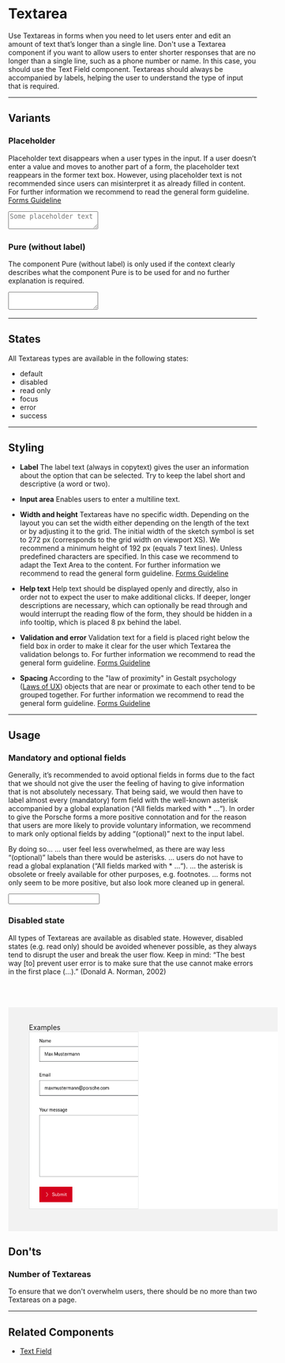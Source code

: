 # Textarea

Use Textareas in forms when you need to let users enter and edit an amount of text that’s longer than a single line. Don't use a Textarea component if you want to allow users to enter shorter responses that are no longer than a single line, such as a phone number or name. In this case, you should use the Text Field component. Textareas should always be accompanied by labels, helping the user to understand the type of input that is required.

---

## Variants

### Placeholder

Placeholder text disappears when a user types in the input. If a user doesn’t enter a value and moves to another part of a form, the placeholder text reappears in the former text box. However, using placeholder text is not recommended since users can misinterpret it as already filled in content. For further information we recommend to read the general form guideline. [Forms Guideline](#/patterns/forms)

<p-textarea-wrapper label="Some label"><textarea name="some-name" placeholder="Some placeholder text"></textarea></p-textarea-wrapper>

### Pure (without label)

The component Pure (without label) is only used if the context clearly describes what the component Pure is to be used for and no further explanation is required.

<p-textarea-wrapper label="Some label" hide-label="true"><textarea name="some-name"></textarea></p-textarea-wrapper>

---

## States

All Textareas types are available in the following states:

* default
* disabled
* read only
* focus
* error
* success

---

## Styling

- **Label**
The label text (always in copytext) gives the user an information about the option that can be selected. Try to keep the label short and descriptive (a word or two).

- **Input area**
Enables users to enter a multiline text.

- **Width and height**
Textareas have no specific width. Depending on the layout you can set the width either depending on the length of the text or by adjusting it to the grid. The initial width of the sketch symbol is set to 272 px (corresponds to the grid width on viewport XS). We recommend a minimum height of 192 px (equals 7 text lines). Unless predefined characters are specified. In this case we recommend to adapt the Text Area to the content. For further information we recommend to read the general form guideline. [Forms Guideline](#/patterns/forms)

- **Help text**
Help text should be displayed openly and directly, also in order not to expect the user to make additional clicks. If deeper, longer descriptions are necessary, which can optionally be read through and would interrupt the reading flow of the form, they should be hidden in a info tooltip, which is placed 8 px behind the label.

- **Validation and error**
Validation text for a field is placed right below the field box in order to make it clear for the user which Textarea the validation belongs to.
For further information we recommend to read the general form guideline. [Forms Guideline](#/patterns/forms)

- **Spacing**
According to the "law of proximity" in Gestalt psychology ([Laws of UX](https://lawsofux.com/law-of-proximity)) objects that are near or proximate to each other tend to be grouped together.
For further information we recommend to read the general form guideline. [Forms Guideline](#/patterns/forms)

---

## Usage

### Mandatory and optional fields

Generally, it’s recommended to avoid optional fields in forms due to the fact that we should not give the user the feeling of having to give information that is not absolutely necessary. That being said, we would then have to label almost every (mandatory) form field with the well-known asterisk accompanied by a global explanation (“All fields marked with * ...“). In order to give the Porsche forms a more positive connotation and for the reason that users are more likely to provide voluntary information, we  recommend to mark only optional fields by adding “(optional)” next to the input label.

By doing so…
… user feel less overwhelmed, as there are way less “(optional)” labels than there would be asterisks.
… users do not have to read a global explanation (“All fields marked with * ...“).
… the asterisk is obsolete or freely available for other purposes, e.g. footnotes.
… forms not only seem to be more positive, but also look more cleaned up in general.

<p-text-field-wrapper label="Some label (optional)"><input type="text" name="some-name"></p-text-field-wrapper>


### Disabled state

All types of Textareas are available as disabled state. However, disabled states (e.g. read only) should be avoided whenever possible, as they always tend to disrupt the user and break the user flow. Keep in mind: “The best way [to] prevent user error is to make sure that the use cannot make errors in the first place (…).” (Donald A. Norman, 2002)


 <div style="background:#F2F2F2; width:100%; margin-top: 64px; padding-top: 32px; padding-left: 42px; padding-bottom: 42px;">
    <p-headline variant="headline-3" tag="h3" style="margin-bottom: 24px;">Examples</p-headline>
    <img src="./assets/form-textarea-examples.png" alt="Examples for textareas"/>
</div>

## Don'ts

### Number of Textareas
To ensure that we don't overwhelm users, there should be no more than two Textareas on a page.

---

## Related Components

* [Text Field](#/components/form/text-field)
